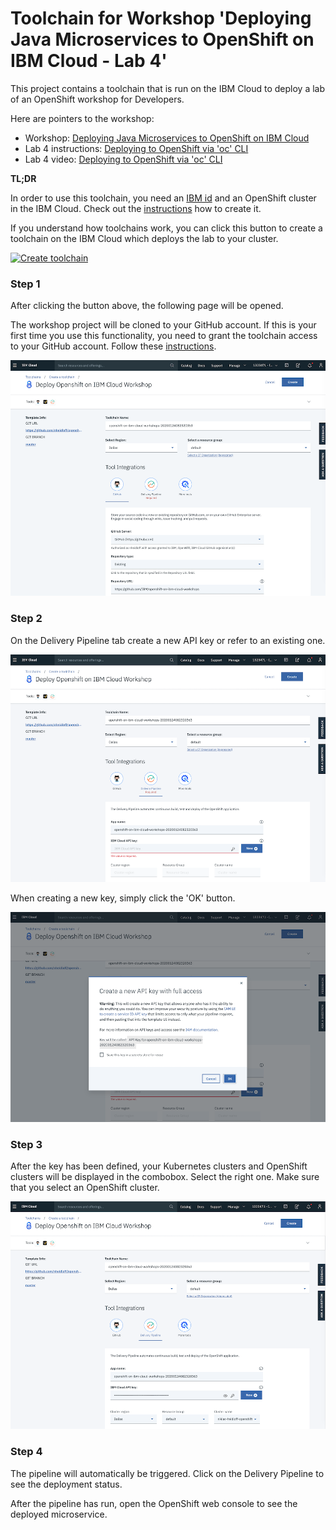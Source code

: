 # Toolchain for Workshop 'Deploying Java Microservices to OpenShift on IBM Cloud - Lab 4'

This project contains a toolchain that is run on the IBM Cloud to deploy a lab of an OpenShift workshop for Developers.

Here are pointers to the workshop:

* Workshop: [Deploying Java Microservices to OpenShift on IBM Cloud](https://github.com/IBM/openshift-on-ibm-cloud-workshops/tree/master/2-deploying-to-openshift)
* Lab 4 instructions: [Deploying to OpenShift via 'oc' CLI](https://github.com/IBM/openshift-on-ibm-cloud-workshops/blob/master/2-deploying-to-openshift/documentation/4-openshift.md)
* Lab 4 video: [Deploying to OpenShift via 'oc' CLI](https://youtu.be/4MDfalo2Fg0)

**TL;DR**

In order to use this toolchain, you need an [IBM id](https://cloud.ibm.com/registration) and an OpenShift cluster in the IBM Cloud. Check out the [instructions](https://cloud.ibm.com/docs/openshift?topic=openshift-getting-started) how to create it.

If you understand how toolchains work, you can click this button to create a toolchain on the IBM Cloud which deploys the lab to your cluster.

[![Create toolchain](https://cloud.ibm.com/devops/graphics/create_toolchain_button.png)](https://cloud.ibm.com/devops/setup/deploy?repository=https%3A%2F%2Fgithub.com%2Fnheidloff%2Fopenshift-on-ibm-cloud-workshops-toolchain)

### Step 1

After clicking the button above, the following page will be opened. 

The workshop project will be cloned to your GitHub account. If this is your first time you use this functionality, you need to grant the toolchain access to your GitHub account. Follow these [instructions](https://cloud.ibm.com/docs/services/ContinuousDelivery?topic=ContinuousDelivery-troubleshoot-cd#i-tried-to-add-the-github-tool-integration-to-my-toolchain-why-wasn-t-the-tool-integration-added-).

<kbd><img src="documentation/flow1-small.png" /></kbd>

### Step 2

On the Delivery Pipeline tab create a new API key or refer to an existing one.

<kbd><img src="documentation/flow2-small.png" /></kbd>

When creating a new key, simply click the 'OK' button.

<kbd><img src="documentation/flow3-small.png" /></kbd>

### Step 3

After the key has been defined, your Kubernetes clusters and OpenShift clusters will be displayed in the combobox. Select the right one. Make sure that you select an OpenShift cluster.

<kbd><img src="documentation/flow4-small.png" /></kbd>

### Step 4

The pipeline will automatically be triggered. Click on the Delivery Pipeline to see the deployment status.

After the pipeline has run, open the OpenShift web console to see the deployed microservice.